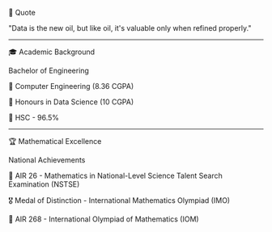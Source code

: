 💭 Quote

"Data is the new oil, but like oil, it's valuable only when refined properly."


------------------------------------------------------------------------------


🎓 Academic Background

   Bachelor of Engineering

🎯 Computer Engineering (8.36 CGPA)

🏅 Honours in Data Science (10 CGPA)

🥈 HSC - 96.5% 

-----------------------------------------------------------------------------------


🏆 Mathematical Excellence 

National Achievements

🥇 AIR 26 - Mathematics in National-Level Science Talent Search Examination (NSTSE)

🎖️ Medal of Distinction - International Mathematics Olympiad (IMO)

🥈 AIR 268 - International Olympiad of Mathematics (IOM)


